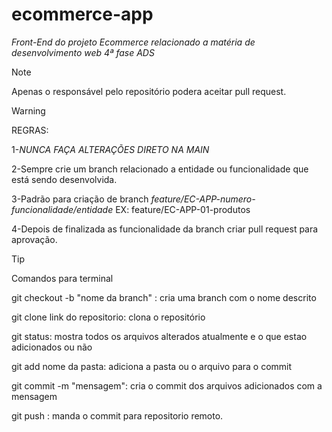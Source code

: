 # ecommerce-app
*Front-End do projeto Ecommerce relacionado a matéria de desenvolvimento web 4ª fase ADS*

> [!NOTE]
> Apenas o responsável pelo repositório podera aceitar pull request.

> [!WARNING]
> REGRAS:
> 
> 1-*NUNCA FAÇA ALTERAÇÕES DIRETO NA MAIN*
> 
> 2-Sempre crie um branch relacionado a entidade ou funcionalidade que está sendo desenvolvida.
> 
> 3-Padrão para criação de branch  *feature/EC-APP-numero-funcionalidade/entidade* EX: feature/EC-APP-01-produtos
> 
> 4-Depois de finalizada as funcionalidade da branch criar pull request para aprovação.

> [!TIP]
> Comandos para terminal
> 
> git checkout -b "nome da branch" : cria uma branch com o nome descrito
> 
> git clone link do repositorio: clona o repositório
> 
> git status: mostra todos os arquivos alterados atualmente e o que estao adicionados ou não
> 
> git add nome da pasta: adiciona a pasta ou o arquivo para o commit
> 
> git commit -m "mensagem": cria o commit dos arquivos adicionados com a mensagem
> 
> git push : manda o commit para repositorio remoto.

